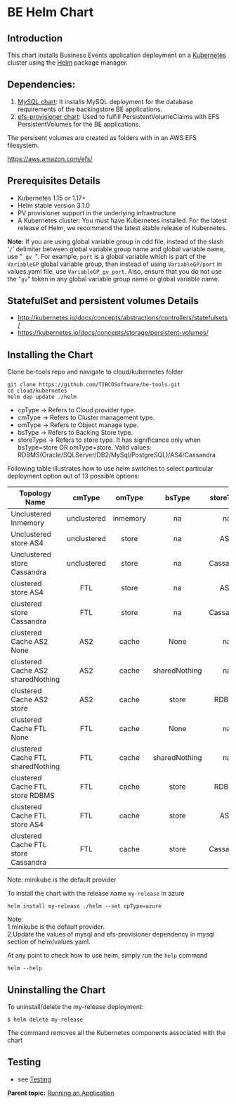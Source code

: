 # BE Helm Chart

## Introduction

This chart installs Business Events application deployment on a [Kubernetes](http://kubernetes.io) cluster using the [Helm](https://helm.sh) package manager.

## Dependencies:

1. [MySQL chart](https://github.com/kubernetes/charts/tree/master/stable/mysql): It installs MySQL deployment for the database requirements of the backingstore BE applications.
2. [efs-provisioner chart](https://github.com/helm/charts/tree/master/stable/efs-provisioner): Used to fulfill PersistentVolumeClaims with EFS PersistentVolumes for the BE applications.

The persisent volumes are created as folders with in an AWS EFS filesystem.

https://aws.amazon.com/efs/

## Prerequisites Details

* Kubernetes 1.15 or 1.17+
* Helm stable version 3.1.0
* PV provisioner support in the underlying infrastructure
* A Kubernetes cluster: You must have Kubernetes installed. For the latest release of Helm, we recommend the latest stable release of Kubernetes.

**Note:** If you are using global variable group in cdd file, instead of the slash '`/`' delimiter between global variable group name and global variable name, use "`_gv_`". For example, `port` is a global variable which is part of the `VariableGP` global variable group, then instead of using `VariableGP/port` in values.yaml file, use `VariableGP_gv_port`. Also, ensure that you do not use the "`gv`" token in any global variable group name or global variable name.

## StatefulSet and persistent volumes Details

* http://kubernetes.io/docs/concepts/abstractions/controllers/statefulsets/
* https://kubernetes.io/docs/concepts/storage/persistent-volumes/

## Installing the Chart

Clone be-tools repo and navigate to cloud/kubernetes folder

```
git clone https://github.com/TIBCOSoftware/be-tools.git
cd cloud/kubernetes
helm dep update ./helm
```

* cpType → Refers to Cloud provider type.
* cmType → Refers to Cluster management type.
* omType → Refers to Object manage type.
* bsType → Refers to Backing Store type.
* storeType → Refers to store type. It has significance only when bsType=store OR omType=store. Valid values: RDBMS(Oracle/SQLServer/DB2/MySql/PostgreSQL)/AS4/Cassandra

Following table illustrates how to use helm switches to select particular deployment option out of 13 possible options:

| Topology Name | cmType | omType | bsType  | storeType |
| ------------- | :---: | :---: | :---: | :---: |
| Unclustered Inmemory              |  unclustered      | inmemory       |  na      | na          |
| Unclustered store AS4              | unclustered        |  store      | na       | AS4          |
| Unclustered store Cassandra               | unclustered       | store       |na        | Cassandra          |
| clustered store AS4               |  FTL      | store       | na        | AS4          |
| clustered store Cassandra               | FTL       | store       | na         | Cassandra          |
| clustered Cache AS2 None              | AS2      | cache       | None        | na          |
| clustered Cache AS2 sharedNothing                | AS2       | cache       | sharedNothing       |  na         |
| clustered Cache AS2 store               | AS2       | cache       | store        |  RDBMS         |
| clustered Cache FTL None              |  FTL      | cache       | None       |   na        |
| clustered Cache FTL sharedNothing               | FTL       | cache       | sharedNothing       | na           |
| clustered Cache FTL store RDBMS               |  FTL      |  cache      | store       | RDBMS          |
| clustered Cache FTL store AS4               | FTL       | cache       | store       | AS4          |
| clustered Cache FTL store Cassandra               |  FTL      | cache       | store       | Cassandra          |

Note: minikube is the default provider

To install the chart with the release name `my-release` in azure

```
helm install my-release ./helm --set cpType=azure
```

Note: <br>
1.minikube is the default provider.<br>
2.Update the values of mysql and efs-provisioner dependency in mysql section of helm/values.yaml.<br>


At any point to check how to use helm, simply run the `help` command
```
helm --help
```

## Uninstalling the Chart

To uninstall/delete the my-release deployment:

```
$ helm delete my-release
```

The command removes all the Kubernetes components associated with the chart


## Testing

* see [Testing](Testing.md)

**Parent topic:** [Running an Application](Running%20an%20Application)